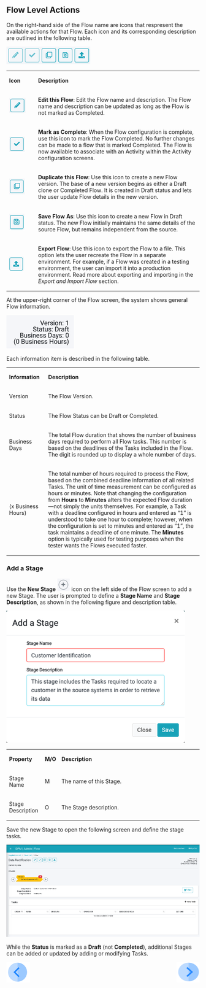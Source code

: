 ## Flow Level Actions

On the right-hand side of the Flow name are icons that respresent the available actions for that Flow. Each icon and its corresponding description are outlined in the following table. 

 ![image](/articles/DPM/images/Figure_7_Flow_icons.png)

<table>
<tbody>
<tr>
<td width="100">
<p><strong>Icon</strong></p>
</td>
<td width="800">
<p><strong>Description</strong></p>
</td>
</tr>
<tr>
<td width="100"><img src="/articles/DPM/images/Figure_7a_edit_flow_icon.png" alt=""/></td>
<td width="800">
<p><b>Edit this Flow</b>: Edit the Flow name and description. The Flow name and description can be updated as long as the Flow is not marked as Completed.</p>
</td>
</tr>
<tr>
<td width="100"><img src="/articles/DPM/images/Figure_7b_mark_flow_as_complete_icon.png" alt=""/></td>
</td>
<td width="800">
<p><b>Mark as Complete</b>: When the Flow configuration is complete, use this icon to mark the Flow Completed. No further changes can be made to a flow that is marked Completed. The Flow is now available to associate with an Activity within the Activity configuration screens.</p>
</td>
</tr>
<tr>
<td width="100"><img src="/articles/DPM/images/Figure_7c_duplicate_this_flow.png" alt=""/></td>
<td width="800">
<p><b>Duplicate this Flow</b>: Use this icon to create a new Flow version. The base of a new version begins as either a Draft clone or Completed Flow. It is created in Draft status and lets the user update Flow details in the new version.</p>
</td>
</tr>
<tr>
<td width="100"><img src="/articles/DPM/images/Figure_7d_save_flow_as.png" alt=""/></td>
<td width="800">
<p><b>Save Flow As</b>: Use this icon to create a new Flow in Draft status. The new Flow initially maintains the same details of the source Flow, but remains independent from the source.</p>
</td>
</tr>
<tr>
<td width="100"><img src="/articles/DPM/images/Figure_7_export_flow_icon.png" alt=""/></td>
<td width="800">
<p><b>Export Flow</b>: Use this icon to export the Flow to a file. This option lets the user recreate the Flow in a separate environment. For example, if a Flow was created in a testing environment, the user can import it into a production environment. Read more about exporting and importing in the <i>Export and Import Flow</i> section.</p>
</td>
</tr>
</tbody>
</table>

At the upper-right corner of the Flow screen, the system shows general Flow information. 

 ![image](/articles/DPM/images/Figure_8_Flow_information.png)

Each information item is described in the following table. 

<table>
<tbody>
<tr>
<td width="100">
<p><strong>Information</strong></p>
</td>
<td width="800">
<p><strong>Description</strong></p>
</td>
</tr>
<tr>
<td width="100">
<p>Version</p>
</td>
<td width="800">
<p>The Flow Version.</p>
</td>
</tr>
<tr>
<td width="100">
<p>Status</p>
</td>
<td width="800">
<p>The Flow Status can be Draft or Completed.</p>
</td>
</tr>
<tr>
<td width="100">
<p>Business Days</p>
</td>
<td width="800">
<p>The total Flow duration that shows the number of business days required to perform all Flow tasks. This number is based on the deadlines of the Tasks included in the Flow. The digit is rounded up to display a whole number of days.</p>
</td>
</tr>
<tr>
<td width="100">
<p>(x Business Hours)</p>
</td>
<td width="800">
<p>The total number of hours required to process the Flow, based on the combined deadline information of all related Tasks. The unit of time measurement can be configured as hours or minutes.  Note that changing the configuration from <b>Hours</b> to <b>Minutes</b> alters the expected Flow duration—not simply the units themselves. For example, a Task with a deadline configured in hours and entered as &ldquo;1&rdquo; is understood to take one hour to complete; however, when the configuration is set to minutes and entered as &ldquo;1&rdquo;, the task maintains a deadline of one minute. The <b>Minutes</b> option is typically used for testing purposes when the tester wants the Flows executed faster.</p>
</td>
</tr>
</tbody>
</table>


### Add a Stage

Use the <b>New Stage</b> ![image](/articles/DPM/images/Figure_8a_plus_icon.png) icon on the left side of the Flow screen to add a new Stage. The user is prompted to define a <b>Stage Name</b> and <b>Stage Description</b>, as shown in the following figure and description table.

 ![image](/articles/DPM/images/Figure_9_Adding_a_new_Stage.png)

<table>
<tbody>
<tr>
<td width="85">
<p><strong>Property</strong></p>
</td>
<td width="30">
<p><strong>M/O</strong></p>
</td>
<td width="785">
<p><strong>Description</strong></p>
</td>
</tr>
<tr>
<td width="85">
<p>Stage Name</p>
</td>
<td width="30">
<p>M</p>
</td>
<td width="785">
<p>The name of this Stage.</p>
</td>
</tr>
<tr>
<td width="85">
<p>Stage Description</p>
</td>
<td width="30">
<p>O</p>
</td>
<td width="785">
<p>The Stage description.</p>
</td>
</tr>
</tbody>
</table>

Save the new Stage to open the following screen and define the stage tasks. 

 ![image](/articles/DPM/images/Figure_9_Flow_with_a_new_stage_screen.png)

While the <b>Status</b> is marked as a <b>Draft</b> (not <b>Completed</b>), additional Stages can be added or updated by adding or modifying Tasks. 

[![Previous](/articles/DPM/images/Previous.png)](/articles/DPM/02_Admin_Module/03_Flows.md)[<img align="right" width="60" height="54" src="/articles/DPM/images/Next.png">](/articles/DPM/02_Admin_Module/03_2_Flow_Export_Import.md)
